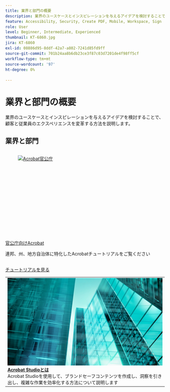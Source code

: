```yaml
---
title: 業界と部門の概要
description: 業界のユースケースとインスピレーションを与えるアイデアを検討することで、顧客と従業員のエクスペリエンスを一変させる方法をご覧ください
feature: Accessibility, Security, Create PDF, Mobile, Workspace, Sign
role: User
level: Beginner, Intermediate, Experienced
thumbnail: KT-6860.jpg
jira: KT-6860
exl-id: 08886d95-8ddf-42a7-a802-7241d85fd9ff
source-git-commit: 701b24aa8b6db23ce3f87c03d7201de4f98ff5cf
workflow-type: tm+mt
source-wordcount: '97'
ht-degree: 0%

---
```


# 業界と部門の概要

業界のユースケースとインスピレーションを与えるアイデアを検討することで、顧客と従業員のエクスペリエンスを変革する方法を説明します。

## 業界と部門

<!-- START CARDS HTML - DO NOT MODIFY BY HAND -->
<div class="columns">
    <div class="column is-half-tablet is-half-desktop is-one-third-widescreen" aria-label="Acrobat for government">
        <div class="card" style="height: 100%; display: flex; flex-direction: column; height: 100%;">
            <div class="card-image">
                <figure class="image x-is-16by9">
                    <a href="https://experienceleague.adobe.com/ja/docs/document-cloud-learn/acrobat-learning/by-industry/gov/gov-overview" title="Acrobat官公庁" target="_self" rel="referrer">
                        <img class="is-bordered-r-small" src="https://experienceleague.adobe.com/ja/docs/document-cloud-learn/acrobat-learning/by-industry/media_1abe687622f66d3337ba5f1e48f787f436753c3bc.png?width=400&format=webply&optimize=medium" alt="Acrobat官公庁"
                             style="width: 100%; aspect-ratio: 16 / 9; object-fit: cover; overflow: hidden; display: block; margin: auto;">
                    </a>
                </figure>
            </div>
            <div class="card-content is-padded-small" style="display: flex; flex-direction: column; flex-grow: 1; justify-content: space-between;">
                <div class="top-card-content">
                    <p class="headline is-size-6 has-text-weight-bold">
                        <a href="https://experienceleague.adobe.com/ja/docs/document-cloud-learn/acrobat-learning/by-industry/gov/gov-overview" target="_self" rel="referrer" title="Acrobat官公庁">官公庁向けAcrobat</a>
                    </p>
                    <p class="is-size-6">連邦、州、地方自治体に特化したAcrobatチュートリアルをご覧ください</p>
                </div>
                <a href="https://experienceleague.adobe.com/ja/docs/document-cloud-learn/acrobat-learning/by-industry/gov/gov-overview" target="_self" rel="referrer" class="spectrum-Button spectrum-Button--outline spectrum-Button--primary spectrum-Button--sizeM" style="align-self: flex-start; margin-top: 1rem;">
                    <span class="spectrum-Button-label has-no-wrap has-text-weight-bold">チュートリアルを見る</span>
                </a>
            </div>
        </div>
    </div>
</div>
<!-- END CARDS HTML - DO NOT MODIFY BY HAND -->

<table style="table-layout:fixed">
<tr>
  <td>
    <a href="../getting-started/acrobat-studio.md">
      <img alt="Acrobat Studioの概要" src="../assets/acrobat-studio.png" />
    </a>
    <div>
    <a href="../getting-started/acrobat-studio.md"><strong>Acrobat Studioとは</strong></a>
    </div>
    Acrobat Studioを使用して、ブランドセーフコンテンツを作成し、洞察を引き出し、複雑な作業を効率化する方法について説明します
    <br>
  </td>
  </tr>
  </table>